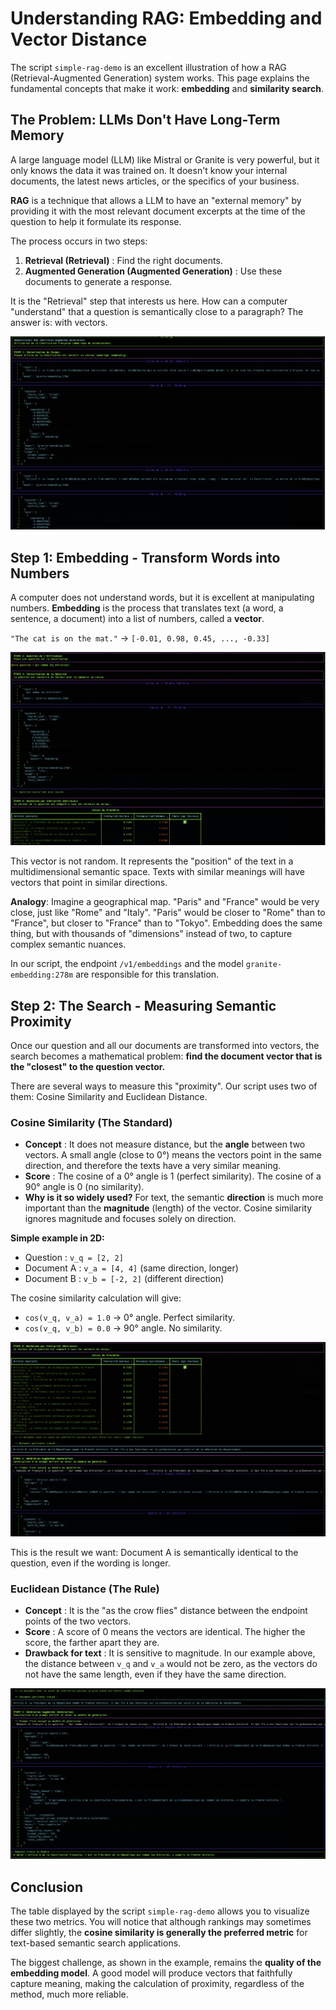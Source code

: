 # Understanding RAG: Embedding and Vector Distance

The script `simple-rag-demo` is an excellent illustration of how a RAG (Retrieval-Augmented Generation) system works. This page explains the fundamental concepts that make it work: **embedding** and **similarity search**.

## The Problem: LLMs Don't Have Long-Term Memory

A large language model (LLM) like Mistral or Granite is very powerful, but it only knows the data it was trained on. It doesn't know your internal documents, the latest news articles, or the specifics of your business.

**RAG** is a technique that allows a LLM to have an "external memory" by providing it with the most relevant document excerpts at the time of the question to help it formulate its response.

The process occurs in two steps:
1.  **Retrieval (Retrieval)** : Find the right documents.
2.  **Augmented Generation (Augmented Generation)** : Use these documents to generate a response.

It is the "Retrieval" step that interests us here. How can a computer "understand" that a question is semantically close to a paragraph? The answer is: with vectors.

![Conceptual diagram of RAG](./images/rag_concept_overview.png)

## Step 1: Embedding - Transform Words into Numbers

A computer does not understand words, but it is excellent at manipulating numbers. **Embedding** is the process that translates text (a word, a sentence, a document) into a list of numbers, called a **vector**.

`"The cat is on the mat."`  →  `[-0.01, 0.98, 0.45, ..., -0.33]`

![Example of an embedding vector](./images/embedding_vector_example.png)

This vector is not random. It represents the "position" of the text in a multidimensional semantic space. Texts with similar meanings will have vectors that point in similar directions.

**Analogy**: Imagine a geographical map. "Paris" and "France" would be very close, just like "Rome" and "Italy". "Paris" would be closer to "Rome" than to "France", but closer to "France" than to "Tokyo". Embedding does the same thing, but with thousands of "dimensions" instead of two, to capture complex semantic nuances.

In our script, the endpoint `/v1/embeddings` and the model `granite-embedding:278m` are responsible for this translation.

## Step 2: The Search - Measuring Semantic Proximity

Once our question and all our documents are transformed into vectors, the search becomes a mathematical problem: **find the document vector that is the "closest" to the question vector.**

There are several ways to measure this "proximity". Our script uses two of them: Cosine Similarity and Euclidean Distance.

### Cosine Similarity (The Standard)

-   **Concept** : It does not measure distance, but the **angle** between two vectors. A small angle (close to 0°) means the vectors point in the same direction, and therefore the texts have a very similar meaning.
-   **Score** : The cosine of a 0° angle is 1 (perfect similarity). The cosine of a 90° angle is 0 (no similarity).
-   **Why is it so widely used?** For text, the semantic **direction** is much more important than the **magnitude** (length) of the vector. Cosine similarity ignores magnitude and focuses solely on direction.

**Simple example in 2D:**
-   Question : `v_q = [2, 2]`
-   Document A : `v_a = [4, 4]` (same direction, longer)
-   Document B : `v_b = [-2, 2]` (different direction)

The cosine similarity calculation will give:
-   `cos(v_q, v_a) = 1.0` → 0° angle. Perfect similarity.
-   `cos(v_q, v_b) = 0.0` → 90° angle. No similarity.

![Cosine Similarity Illustration](./images/cosine_similarity_concept.png)

This is the result we want: Document A is semantically identical to the question, even if the wording is longer.

### Euclidean Distance (The Rule)

-   **Concept** : It is the "as the crow flies" distance between the endpoint points of the two vectors.
-   **Score** : A score of 0 means the vectors are identical. The higher the score, the farther apart they are.
-   **Drawback for text** : It is sensitive to magnitude. In our example above, the distance between `v_q` and `v_a` would not be zero, as the vectors do not have the same length, even if they have the same direction.

![Illustration of the Euclidean Distance](./images/euclidean_distance_concept.png)

## Conclusion

The table displayed by the script `simple-rag-demo` allows you to visualize these two metrics. You will notice that although rankings may sometimes differ slightly, the **cosine similarity is generally the preferred metric** for text-based semantic search applications.

The biggest challenge, as shown in the example, remains the **quality of the embedding model**. A good model will produce vectors that faithfully capture meaning, making the calculation of proximity, regardless of the method, much more reliable.